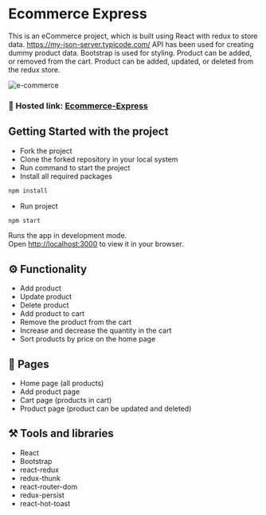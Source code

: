 # Ecommerce Express

This is an eCommerce project, which is built using React with redux to store data. https://my-json-server.typicode.com/ API has been used for creating dummy product data. Bootstrap is used for styling. Product can be added, or removed from the cart. Product can be added, updated, or deleted from the redux store.

![e-commerce](e-commerce.png)

### 🔗 Hosted link: [Ecommerce-Express](https://ecommerce-express-mu.vercel.app/)

## Getting Started with the project

- Fork the project
- Clone the forked repository in your local system
- Run command to start the project
- Install all required packages

```bash
npm install
```

- Run project

```bash
npm start
```

Runs the app in development mode.\
Open [http://localhost:3000](http://localhost:3000) to view it in your browser.

## ⚙️ Functionality

- Add product
- Update product
- Delete product
- Add product to cart
- Remove the product from the cart
- Increase and decrease the quantity in the cart
- Sort products by price on the home page

## 📄 Pages

- Home page (all products)
- Add product page
- Cart page (products in cart)
- Product page (product can be updated and deleted)

## ⚒️ Tools and libraries

- React
- Bootstrap
- react-redux
- redux-thunk
- react-router-dom
- redux-persist
- react-hot-toast
